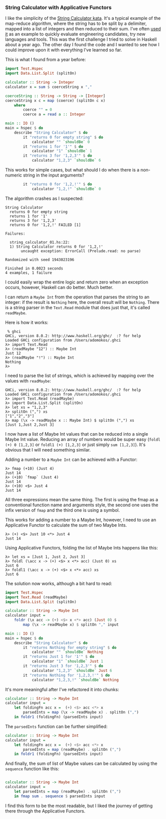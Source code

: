 ### String Calculator with Applicative Functors

I like the simplicity of the [String Calculator kata](http://osherove.com/tdd-kata-1/). It's a typical example of the map-reduce algorithm, where the string has to be split by a delimiter, mapped into a list of integers and then reduced to their sum. I've often [used it](https://github.com/adomokos/stringcalulator_js_starter_kit) as an example to quickly evaluate engineering candidates, try new languages and tools. This was the first challenge I tried to solve in Haskell about a year ago. The other day I found the code and I wanted to see how I could improve upon it with everything I've learned so far.

This is what I found from a year before:

```haskell
import Test.Hspec
import Data.List.Split (splitOn)

calculator :: String -> Integer
calculator x = sum $ coerceString x ","

coerceString :: String -> String -> [Integer]
coerceString x c = map (coerce) (splitOn c x)
    where
        coerce "" = 0
        coerce a = read a :: Integer

main :: IO ()
main = hspec $ do
    describe "String Calculator" $ do
        it "returns 0 for empty string" $ do
            calculator "" `shouldBe` 0
        it "returns 1 for '1'" $ do
            calculator "1" `shouldBe` 1
        it "returns 3 for '1,2,3'" $ do
            calculator "1,2,3" `shouldBe` 6
```

This works for simple cases, but what should I do when there is a non-numeric string in the input arguments?

```haskell
        it "returns 0 for '1,2,!'" $ do
            calculator "1,2,!" `shouldBe` 0
```

The algorithm crashes as I suspected:

```shell
String Calculator
  returns 0 for empty string
  returns 1 for '1'
  returns 3 for '1,2,3'
  returns 0 for '1,2,!' FAILED [1]

Failures:

  string_calculator_01.hs:22:
  1) String Calculator returns 0 for '1,2,!'
       uncaught exception: ErrorCall (Prelude.read: no parse)

Randomized with seed 1943023196

Finished in 0.0023 seconds
4 examples, 1 failure
```

I could easily wrap the entire logic and return zero when an exception occurs, however, Haskell can do better. Much better.

I can return a `Maybe Int` from the operation that parses the string to an integer: if the result is `Nothing` here, the overall result will be `Nothing`.
There is a string parser in the `Text.Read` module that does just that, it's called `readMaybe`.

Here is how it works:

```shell
 % ghci
GHCi, version 8.0.2: http://www.haskell.org/ghc/  :? for help
Loaded GHCi configuration from /Users/adomokos/.ghci
λ> import Text.Read
λ> (readMaybe "12") :: Maybe Int
Just 12
λ> (readMaybe "!") :: Maybe Int
Nothing
λ>
```
I need to parse the list of strings, which is achieved by mapping over the values with `readMaybe`:

```shell
GHCi, version 8.0.2: http://www.haskell.org/ghc/  :? for help
Loaded GHCi configuration from /Users/adomokos/.ghci
λ> import Text.Read (readMaybe)
λ> import Data.List.Split (splitOn)
λ> let xs = "1,2,3"
λ> splitOn (",") xs
["1","2","3"]
λ> map (\x -> readMaybe x :: Maybe Int) $ splitOn (",") xs
[Just 1,Just 2,Just 3]
```
I now have a list of Maybe Int values that can be reduced into a single Maybe Int value. Reducing an array of numbers would be super easy (`foldl (+) 0 [1,2,3]` or `foldl1 (+) [1,2,3]` or just simply `sum [1,2,3]`). It's obvious that I will need something similar.

Adding a number to a `Maybe Int` can be achieved with a Functor:

```shell
λ> fmap (+10) (Just 4)
Just 14
λ> (+10) `fmap` (Just 4)
Just 14
λ> (+10) <$> Just 4
Just 14
```
All three expressions mean the same thing. The first is using the fmap as a conventional function name and arguments style, the second one uses the infix version of `fmap` and the third one is using a symbol.

This works for adding a number to a Maybe Int, however, I need to use an Applicative Functor to calculate the sum of two Maybe Ints.

```shell
λ> (+) <$> Just 10 <*> Just 4
Just 14
```

Using Applicative Functors, folding the list of Maybe Ints happens like this:

```shell
λ> let xs = [Just 1, Just 2, Just 3]
λ> foldl (\acc x -> (+) <$> x <*> acc) (Just 0) xs
Just 6
λ> foldl1 (\acc x -> (+) <$> x <*> acc) xs
Just 6
```

The solution now works, although a bit hard to read:

```haskell
import Test.Hspec
import Text.Read (readMaybe)
import Data.List.Split (splitOn)

calculator :: String -> Maybe Int
calculator input =
    foldr (\x acc -> (+) <$> x <*> acc) (Just 0) $
        map (\x -> readMaybe x) $ splitOn "," input

main :: IO ()
main = hspec $ do
    describe "String Calculator" $ do
        it "returns Nothing for empty string" $ do
            calculator "" `shouldBe` Nothing
        it "returns Just 1 for '1'" $ do
            calculator "1" `shouldBe` Just 1
        it "returns Just 3 for '1,2,3'" $ do
            calculator "1,2,3" `shouldBe` Just 6
        it "returns Nothing for '1,2,3,!'" $ do
            calculator "1,2,3,!" `shouldBe` Nothing
```

It's more meaningful after I've refactored it into chunks:

```haskell
calculator :: String -> Maybe Int
calculator input =
    let foldingFn acc x =  (+) <$> acc <*> x
        parsedInts = map (\x -> readMaybe x) . splitOn (",")
    in foldr1 (foldingFn) (parsedInts input)
```

The `parsedInts` function can be further simplified:

```haskell
calculator :: String -> Maybe Int
calculator input =
    let foldingFn acc x =  (+) <$> acc <*> x
        parsedInts = map (readMaybe) . splitOn (",")
    in foldr1 (foldingFn) (parsedInts input)
```

And finally, the sum of list of Maybe values can be calculated by using the `sequence` function like this:

```haskell

calculator :: String -> Maybe Int
calculator input =
    let parsedInts = map (readMaybe) . splitOn (",")
    in fmap sum . sequence $ parsedInts input
```

I find this form to be the most readable, but I liked the journey of getting there through the Applicative Functors.
